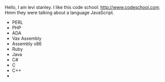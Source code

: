 Hello, I am levi stanley.  I like this code school:  http://www.codeschool.com.  Hmm they were talking about a language JavaScript.

* PERL
* PHP
* ADA
* Vax Assembly
* Assembly x86
* Ruby
* Java
* C#
* C
* C++
* 
